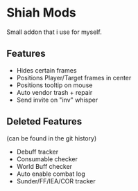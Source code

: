 # Shiah Mods

Small addon that i use for myself.

## Features
- Hides certain frames
- Positions Player/Target frames in center
- Positions tooltip on mouse
- Auto vendor trash + repair
- Send invite on "inv" whisper

## Deleted Features
(can be found in the git history)
- Debuff tracker
- Consumable checker
- World Buff checker
- Auto enable combat log
- Sunder/FF/IEA/COR tracker
